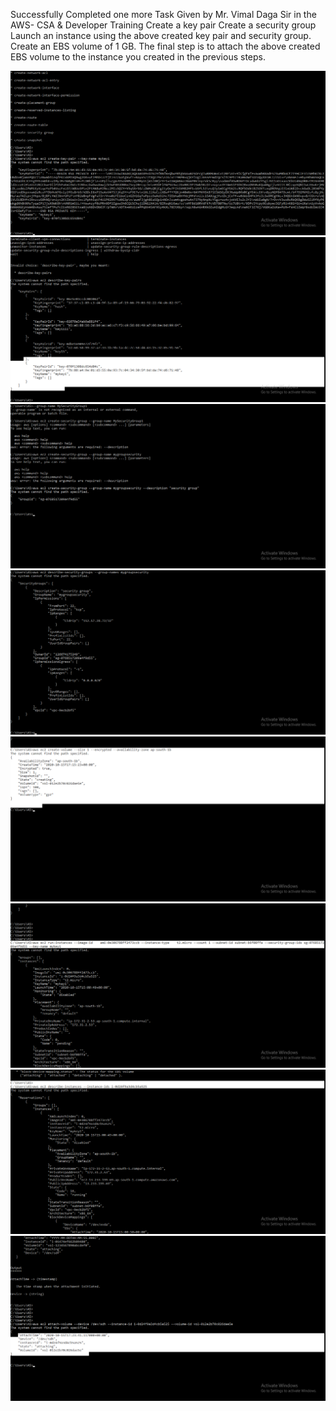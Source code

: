 Successfully Completed one more Task Given by Mr. Vimal Daga Sir in the AWS- CSA & Developer Training
Create a key pair 
Create a security group 
Launch an instance using the above created key pair and security group.
Create an EBS volume of 1 GB.
The final step is to attach the above created EBS volume to the instance you created in the previous steps.

![](images/keygen.png)
![](images/genrated_key_decription.png)
![](images/Create_Security_group.png)
![](images/description_securitygroup.png)
![](images/Create_volume_cli.png)
![](images/launch_os_in_cli.png)
![](images/Running_of_created_os_awscli.png)
![](images/Attach_volume_instance.png)


